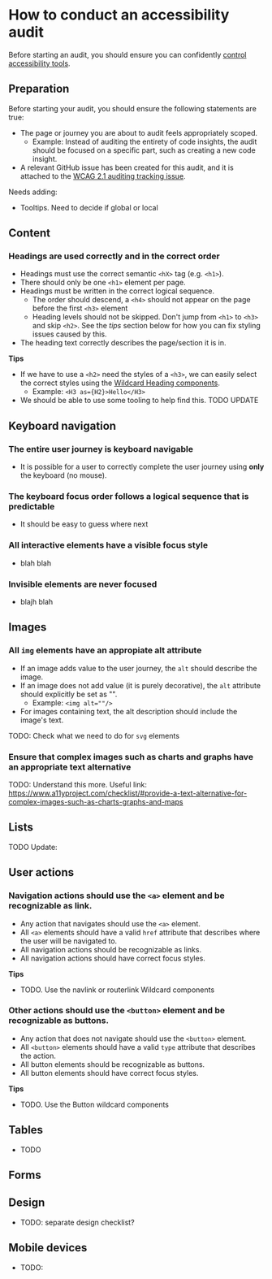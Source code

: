 # How to conduct an accessibility audit

Before starting an audit, you should ensure you can confidently [control accessibility tools](tooling.md).

## Preparation

Before starting your audit, you should ensure the following statements are true:

- The page or journey you are about to audit feels appropriately scoped.
  - Example: Instead of auditing the entirety of code insights, the audit should be focused on a specific part, such as creating a new code insight.
- A relevant GitHub issue has been created for this audit, and it is attached to the [WCAG 2.1 auditing tracking issue](https://github.com/sourcegraph/sourcegraph/issues/31475).


Needs adding:
- Tooltips. Need to decide if global or local



## Content

### Headings are used correctly and in the correct order

- Headings must use the correct semantic `<hX>` tag (e.g. `<h1>`).
- There should only be one `<h1>` element per page.
- Headings must be written in the correct logical sequence.
  - The order should descend, a `<h4>` should not appear on the page before the first `<h3>` element
  - Heading levels should not be skipped. Don't jump from `<h1>` to `<h3>` and skip `<h2>`. See the *tips* section below for how you can fix styling issues caused by this.
- The heading text correctly describes the page/section it is in.

**Tips**

- If we have to use a `<h2>` need the styles of a `<h3>`, we can easily select the correct styles using the [Wildcard Heading components](https://storybook.sgdev.org/?path=/story/wildcard-typography-all--simple).
  - Example: `<H3 as={H2}>Hello</H3>`
- We should be able to use some tooling to help find this. TODO UPDATE


## Keyboard navigation

### The entire user journey is keyboard navigable

- It is possible for a user to correctly complete the user journey using **only** the keyboard (no mouse).

### The keyboard focus order follows a logical sequence that is predictable

- It should be easy to guess where next

### All interactive elements have a visible focus style

- blah blah

### Invisible elements are never focused

- blajh blah


## Images

### All `img` elements have an appropiate alt attribute

- If an image adds value to the user journey, the `alt` should describe the image.
- If an image does not add value (it is purely decorative), the `alt` attribute should explicitly be set as "".
  - Example: `<img alt=""/>`
- For images containing text, the alt description should include the image's text.

TODO: Check what we need to do for `svg` elements

### Ensure that complex images such as charts and graphs have an appropriate text alternative

TODO: Understand this more. Useful link: https://www.a11yproject.com/checklist/#provide-a-text-alternative-for-complex-images-such-as-charts-graphs-and-maps

## Lists

TODO Update:

## User actions

### Navigation actions should use the `<a>` element and be recognizable as link.

- Any action that navigates should use the `<a>` element.
- All `<a>` elements should have a valid `href` attribute that describes where the user will be navigated to.
- All navigation actions should be recognizable as links.
- All navigation actions should have correct focus styles.

**Tips**

- TODO. Use the navlink or routerlink Wildcard components

### Other actions should use the `<button>` element and be recognizable as buttons.

- Any action that does not navigate should use the `<button>` element.
- All `<button>` elements should have a valid `type` attribute that describes the action.
- All button elements should be recognizable as buttons.
- All button elements should have correct focus styles.

**Tips**

- TODO. Use the Button wildcard components


## Tables

- TODO

## Forms


## Design

- TODO: separate design checklist?

## Mobile devices

- TODO:
